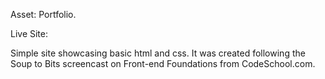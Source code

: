 Asset: Portfolio.

Live Site: 

Simple site showcasing basic html and css. It was created following the Soup to Bits screencast on Front-end Foundations from CodeSchool.com.
